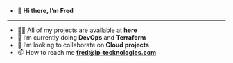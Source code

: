 - 👋 **Hi there, I’m Fred**
- -------------------------------------------------------------------------------
- 👨‍💻 All of my projects are available at **here**
- 🌱 I’m currently doing **DevOps** and **Terraform**
- 👀 I’m looking to collaborate on **Cloud projects**
- 📫 How to reach me **fred@lp-tecknologies.com**
